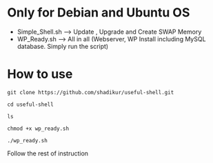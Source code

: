 # Only for Debian and Ubuntu OS

- Simple_Shell.sh --> Update , Upgrade and Create SWAP Memory
- WP_Ready.sh --> All in all (Webserver, WP Install including MySQL database. Simply run the script)

# How to use
```
git clone https://github.com/shadikur/useful-shell.git

cd useful-shell

ls

chmod +x wp_ready.sh

./wp_ready.sh
```

Follow the rest of instruction
